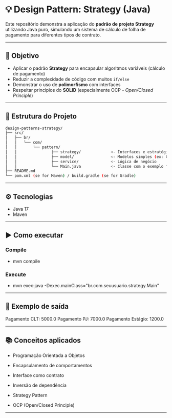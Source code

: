 # 💡 Design Pattern: Strategy (Java)

Este repositório demonstra a aplicação do **padrão de projeto Strategy** utilizando Java puro, simulando um sistema de cálculo de folha de pagamento para diferentes tipos de contrato.

---

## 🎯 Objetivo

- Aplicar o padrão **Strategy** para encapsular algoritmos variáveis (cálculo de pagamento)
- Reduzir a complexidade de código com muitos `if/else`
- Demonstrar o uso de **polimorfismo** com interfaces
- Respeitar princípios do **SOLID** (especialmente OCP - *Open/Closed Principle*)

---
## 📁 Estrutura do Projeto

```bash
design-patterns-strategy/
├── src/
│   ├── br/
│   │   └── com/
│   │       └── pattern/         
│   │               ├── strategy/             <- Interfaces e estratégias concretas
│   │               ├── model/                <- Modelos simples (ex: Contrato)
│   │               ├── service/              <- Lógica de negócio
│   │               └── Main.java             <- Classe com o exemplo funcional
├── README.md
└── pom.xml (se for Maven) / build.gradle (se for Gradle)
```

---

## ⚙️ Tecnologias

- Java 17
- Maven

---

## ▶️ Como executar
### Compile
- mvn compile

### Execute
- mvn exec:java -Dexec.mainClass="br.com.seuusuario.strategy.Main"

---

## 🧪 Exemplo de saída
Pagamento CLT: 5000.0
Pagamento PJ: 7000.0
Pagamento Estágio: 1200.0

---

## 📚 Conceitos aplicados

- Programação Orientada a Objetos

- Encapsulamento de comportamentos

- Interface como contrato

- Inversão de dependência

- Strategy Pattern

- OCP (Open/Closed Principle)

---







